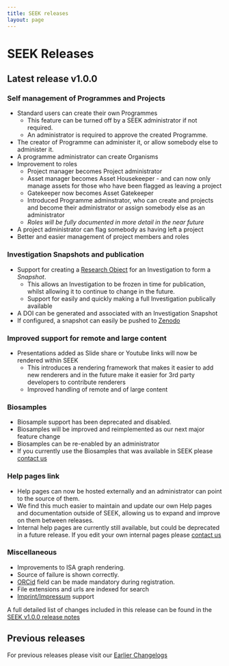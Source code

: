 ```yaml
---
title: SEEK releases
layout: page
---
```


# SEEK Releases

## Latest release v1.0.0

### Self management of Programmes and Projects

* Standard users can create their own Programmes
  * This feature can be turned off by a SEEK administrator if not required.
  * An administrator is required to approve the created Programme.
* The creator of Programme can administer it, or allow somebody else to administer it.
* A programme administrator can create Organisms
* Improvement to roles
  * Project manager becomes Project administrator
  * Asset manager becomes Asset Housekeeper - and can now only manage assets for those who have been flagged as leaving a project
  * Gatekeeper now becomes Asset Gatekeeper
  * Introduced Programme adminstrator, who can create and projects and become their administrator or assign somebody else as an administrator
  * _Roles will be fully documented in more detail in the near future_
* A project administrator can flag somebody as having left a project
* Better and easier management of project members and roles

### Investigation Snapshots and publication

* Support for creating a [Research Object](http://www.researchobject.org/) for an Investigation to form a *Snapshot*.
  * This allows an Investigation to be frozen in time for publication, whilst allowing it to continue to change in the future.
  * Support for easily and quickly making a full Investigation publically available
* A DOI can be generated and associated with an Investigation Snapshot
* If configured, a snapshot can easily be pushed to [Zenodo](https://zenodo.org/)

### Improved support for remote and large content

* Presentations added as Slide share or Youtube links will now be rendered within SEEK
  * This introduces a rendering framework that makes it easier to add new renderers and in the future make it easier for 3rd party developers to contribute renderers
  * Improved handling of remote and of large content

### Biosamples

* Biosample support has been deprecated and disabled.
* Biosamples will be improved and reimplemented as our next major feature change
* Biosamples can be re-enabled by an administrator
* If you currently use the Biosamples that was available in SEEK please [contact us](/contacting_us.html)

### Help pages link

* Help pages can now be hosted externally and an administrator can point to the source of them.
* We find this much easier to maintain and update our own Help pages and documentation outside of SEEK, allowing us to expand and improve on them between releases.
* Internal help pages are currently still available, but could be deprecated in a future release. If you edit your own internal pages please [contact us](/contacting_us.html)

### Miscellaneous

* Improvements to ISA graph rendering.
* Source of failure is shown correctly.
* [ORCid](http://orcid.org/) field can be made mandatory during registration.
* File extensions and urls are indexed for search
* [Imprint/Impressum](https://en.wikipedia.org/wiki/Impressum) support



A full detailed list of changes included in this release can be found in the [SEEK v1.0.0 release notes](release-notes-1.0.0.html)

## Previous releases

For previous releases please visit our [Earlier Changelogs](http://seek4science.org/changes)